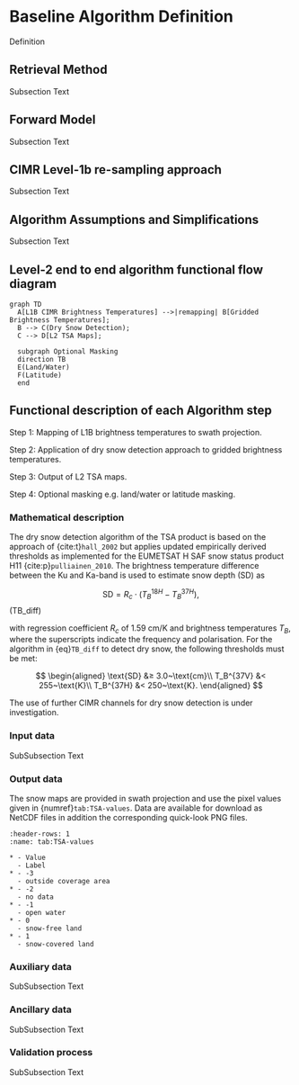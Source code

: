 # Baseline Algorithm Definition

Definition

## Retrieval Method

Subsection Text


## Forward Model

Subsection Text


## CIMR Level-1b re-sampling approach

Subsection Text


## Algorithm Assumptions and Simplifications

Subsection Text

## Level-2 end to end algorithm functional flow diagram

```{mermaid}
graph TD
  A[L1B CIMR Brightness Temperatures] -->|remapping| B[Gridded Brightness Temperatures];
  B --> C(Dry Snow Detection);
  C --> D[L2 TSA Maps];
 
  subgraph Optional Masking
  direction TB
  E(Land/Water)
  F(Latitude)
  end
```

## Functional description of each Algorithm step

Step 1: Mapping of L1B brightness temperatures to swath projection.

Step 2: Application of dry snow detection approach to gridded brightness temperatures.

Step 3: Output of L2 TSA maps.

Step 4: Optional masking e.g. land/water or latitude masking.

### Mathematical description

The dry snow detection algorithm of the TSA product is based on the approach of {cite:t}`hall_2002` but applies updated empirically derived thresholds as implemented for the EUMETSAT H SAF snow status product H11 {cite:p}`pulliainen_2010`. The brightness temperature difference between the Ku and Ka-band is used to estimate snow depth (SD) as

$$
\text{SD} = R_c \cdot (T_B^{18H}-T_B^{37H}),
$$ (TB_diff)

with regression coefficient $R_c$ of 1.59 cm/K and brightness temperatures $T_B$, where the superscripts indicate the frequency and polarisation.
For the algorithm in {eq}`TB_diff` to detect dry snow, the following thresholds must be met:

$$
\begin{aligned}
\text{SD} &≥ 3.0~\text{cm}\\
T_B^{37V} &< 255~\text{K}\\
T_B^{37H} &< 250~\text{K}.
\end{aligned}
$$

The use of further CIMR channels for dry snow detection is under investigation.

### Input data

SubSubsection Text

### Output data

The snow maps are provided in swath projection and use the pixel values given in {numref}`tab:TSA-values`. Data are available for download as NetCDF files in addition the corresponding quick-look PNG files.

```{list-table} Snow map values
:header-rows: 1
:name: tab:TSA-values

* - Value
  - Label
* - -3
  - outside coverage area
* - -2
  - no data
* - -1
  - open water
* - 0
  - snow-free land
* - 1
  - snow-covered land
```

### Auxiliary data

SubSubsection Text

### Ancillary data

SubSubsection Text

### Validation process

SubSubsection Text


